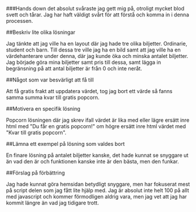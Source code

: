 ###Hands down det absolut svåraste jag gett mig på, otroligt mycket blod svett och tårar. Jag har haft väldigt svårt för att förstå och komma in i denna processen.


##Beskriv lite olika lösningar

Jag tänkte att jag ville ha en layout där jag hade tre olika biljetter. Ordinarie, student och barn. Till dessa tre ville jag ha en bild samt att jag ville ha en värdehanterare under denna, där jag kunde öka och minska antalet biljetter. Jag började göra mina biljetter samt pris till dessa, samt lägga in begränsning på att antal biljetter är från 0 och inte neråt. 

##Något som var besvärligt att få till

Att få gratis frakt att uppdatera värdet, tog jag bort ett värde så fanns samma summa kvar till gratis popcorn. 

##Motivera en specifik lösning

Popcorn lösningen där jag skrev ifall värdet är lika med eller lägre ersätt inre html med "Du får en gratis popcorn!" om högre ersätt inre html värdet med "Kvar till gratis popcorn". 

##Lämna ett exempel på lösning som valdes bort

En finare lösning på antalet biljetter kanske, det hade kunnat se snyggare ut än vad den är och funktionen kanske inte är den bästa, men den funkar. 

##Förslag på förbättring

Jag hade kunnat göra hemsidan betydligt snyggare, men har fokuserat mest på script delen som jag fått lite hjälp med. Jag är absolut inte helt 100 på allt med javascript och kommer förmodligen aldrig vara, men jag vet att jag har kommit längre än vad jag tidigare trott. 

